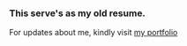 ### This serve's as my old resume. 

For updates about me, kindly visit <a href="http://winstonsalva.ml">my portfolio</a>
